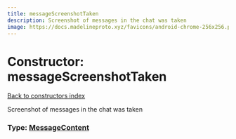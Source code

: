```yaml
---
title: messageScreenshotTaken
description: Screenshot of messages in the chat was taken
image: https://docs.madelineproto.xyz/favicons/android-chrome-256x256.png
---
```

# Constructor: messageScreenshotTaken  
[Back to constructors index](index.md)



Screenshot of messages in the chat was taken




### Type: [MessageContent](../types/MessageContent.md)


